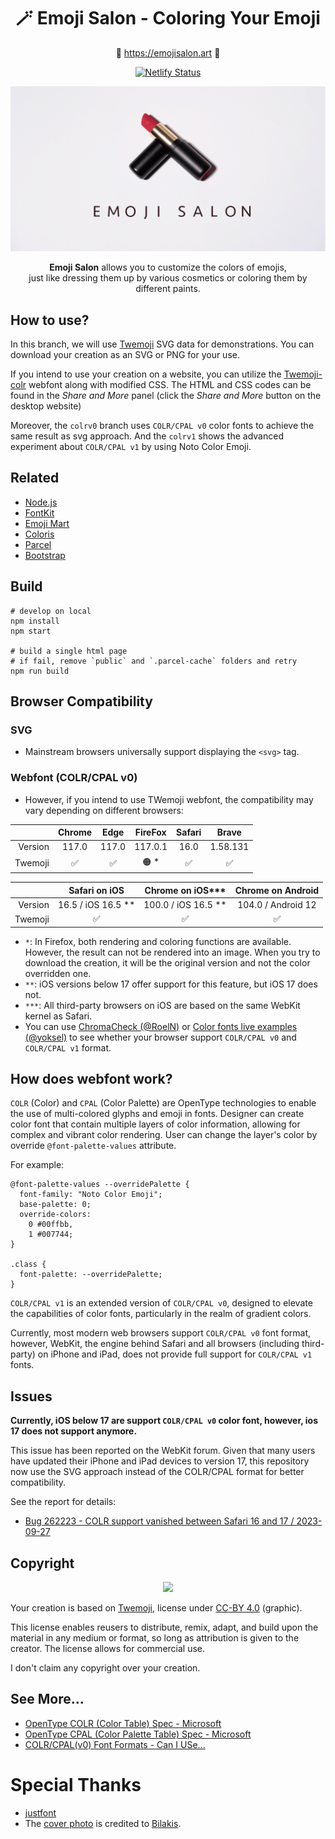 <div align="center">

<h1>🪄 Emoji Salon - Coloring Your Emoji</h1>

🔗 https://emojisalon.art 🔗

[![Netlify Status](https://api.netlify.com/api/v1/badges/875f191b-0b50-46c8-966a-49fa4f20b6fe/deploy-status)](https://app.netlify.com/sites/elegant-mccarthy-ce9195/deploys)

![](src/image/social.png)

**Emoji Salon** allows you to customize the colors of emojis,<br> just like dressing them up by various cosmetics or coloring them by different paints.

</div>

## How to use?

In this branch, we will use [Twemoji](https://github.com/twitter/twemoji) SVG data for demonstrations. You can download your creation as an SVG or PNG for your use.

If you intend to use your creation on a website, you can utilize the [Twemoji-colr](https://github.com/mozilla/twemoji-colr) webfont along with modified CSS. The HTML and CSS codes can be found in the _Share and More_ panel (click the _Share and More_ button on the desktop website)

Moreover, the `colrv0` branch uses `COLR/CPAL v0` color fonts to achieve the same result as svg approach. And the `colrv1` shows the advanced experiment about `COLR/CPAL v1` by using Noto Color Emoji.

## Related

- [Node.js](https://nodejs.org/)
- [FontKit](https://github.com/foliojs/fontkit)
- [Emoji Mart](https://github.com/missive/emoji-mart)
- [Coloris](https://github.com/mdbassit/Coloris)
- [Parcel](https://parceljs.org/)
- [Bootstrap](https://getbootstrap.com/)

## Build

```
# develop on local
npm install
npm start

# build a single html page
# if fail, remove `public` and `.parcel-cache` folders and retry
npm run build
```

## Browser Compatibility

### SVG

- Mainstream browsers universally support displaying the `<svg>` tag.

### Webfont (COLR/CPAL v0)

- However, if you intend to use TWemoji webfont, the compatibility may vary depending on different browsers:

|         | Chrome | Edge  | FireFox | Safari |  Brave   |
| ------: | :----: | :---: | :-----: | :----: | :------: |
| Version | 117.0  | 117.0 | 117.0.1 |  16.0  | 1.58.131 |
| Twemoji |   ✅   |  ✅   |  🟠 \*  |   ✅   |    ✅    |

|         |    Safari on iOS     |  Chrome on iOS\*\*\*  | Chrome on Android  |
| ------: | :------------------: | :-------------------: | :----------------: |
| Version | 16.5 / iOS 16.5 \*\* | 100.0 / iOS 16.5 \*\* | 104.0 / Android 12 |
| Twemoji |          ✅          |          ✅           |         ✅         |

- `*`: In Firefox, both rendering and coloring functions are available. However, the result can not be rendered into an image. When you try to download the creation, it will be the original version and not the color overridden one.
- `**`: iOS versions below 17 offer support for this feature, but iOS 17 does not.
- `***`: All third-party browsers on iOS are based on the same WebKit kernel as Safari.
- You can use [ChromaCheck (@RoelN)](https://pixelambacht.nl/chromacheck/) or [Color fonts live examples (@yoksel)](https://yoksel.github.io/color-fonts-demo/) to see whether your browser support `COLR/CPAL v0` and `COLR/CPAL v1` format.

## How does webfont work?

`COLR` (Color) and `CPAL` (Color Palette) are OpenType technologies to enable the use of multi-colored glyphs and emoji in fonts. Designer can create color font that contain multiple layers of color information, allowing for complex and vibrant color rendering. User can change the layer's color by override `@font-palette-values` attribute.

For example:

```
@font-palette-values --overridePalette {
  font-family: "Noto Color Emoji";
  base-palette: 0;
  override-colors:
    0 #00ffbb,
    1 #007744;
}

.class {
  font-palette: --overridePalette;
}
```

`COLR/CPAL v1` is an extended version of `COLR/CPAL v0`, designed to elevate the capabilities of color fonts, particularly in the realm of gradient colors.

Currently, most modern web browsers support `COLR/CPAL v0` font format, however, WebKit, the engine behind Safari and all browsers (including third-party) on iPhone and iPad, does not provide full support for `COLR/CPAL v1` fonts.

## Issues

**Currently, iOS below 17 are support `COLR/CPAL v0` color font, however, ios 17 does not support anymore.**

This issue has been reported on the WebKit forum. Given that many users have updated their iPhone and iPad devices to version 17, this repository now use the SVG approach instead of the COLR/CPAL format for better compatibility.

See the report for details:

- [Bug 262223 - COLR support vanished between Safari 16 and 17 / 2023-09-27](https://bugs.webkit.org/show_bug.cgi?id=262223)

## Copyright

<div align="center">
<img src=https://mirrors.creativecommons.org/presskit/buttons/88x31/png/by.png style="width: 100pt;">
</div>

Your creation is based on [Twemoji](https://github.com/twitter/twemoji), license under [CC-BY 4.0](https://creativecommons.org/licenses/by/4.0/) (graphic).

This license enables reusers to distribute, remix, adapt, and build upon the material in any medium or format, so long as attribution is given to the creator. The license allows for commercial use.

I don't claim any copyright over your creation.

## See More...

- [OpenType COLR (Color Table) Spec - Microsoft](https://learn.microsoft.com/en-us/typography/opentype/spec/colr)
- [OpenType CPAL (Color Palette Table) Spec - Microsoft](https://learn.microsoft.com/en-us/typography/opentype/spec/cpal)
- [COLR/CPAL(v0) Font Formats - Can I USe...](https://caniuse.com/colr)

# Special Thanks

- [justfont](https://justfont.com/)
- The [cover photo](https://www.pexels.com/zh-tw/photo/15545362/) is credited to [Bilakis](https://www.pexels.com/zh-tw/@bilakis/).
